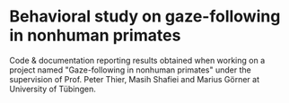 # Behavioral study on gaze-following in nonhuman primates

Code &amp; documentation reporting results obtained when working on a project named "Gaze-following in nonhuman primates" under the supervision of Prof. Peter Thier, Masih Shafiei and Marius Görner at University of Tübingen. 
